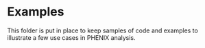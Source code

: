 # Examples

This folder is put in place to keep samples of code and examples to illustrate a few use cases in PHENIX analysis.
